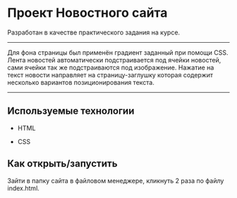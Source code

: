 # Проект Новостного сайта

Разработан в качестве практического задания на курсе.
___

Для фона страницы был применён градиент заданный при помощи CSS. Лента новостей автоматически подстраивается под ячейки новостей, сами ячейки так же подстраиваются под изображение. Нажатие на текст новости направляет на страницу-заглушку которая содержит несколько вариантов позиционирования текста.
___

## Используемые технологии

* HTML

* CSS

## Как открыть/запустить

Зайти в папку сайта в файловом менеджере, кликнуть 2 раза по файлу index.html.